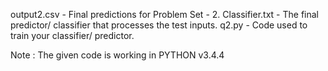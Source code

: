 output2.csv    - Final predictions for Problem Set - 2.
Classifier.txt - The final predictor/ classifier that processes the test inputs.
q2.py          - Code used to train your classifier/ predictor.

Note : The given code is working in PYTHON v3.4.4